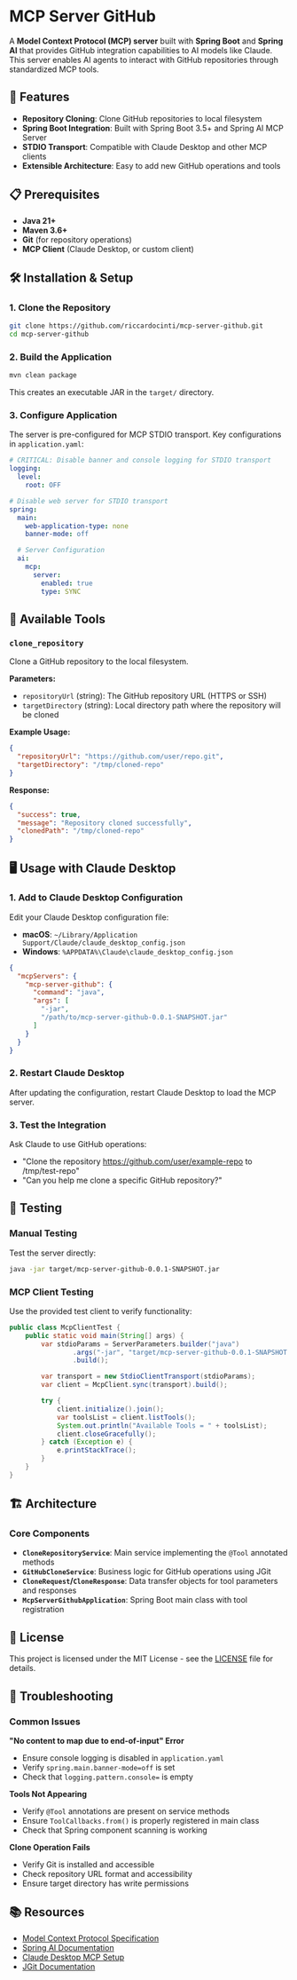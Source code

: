 # MCP Server GitHub

A **Model Context Protocol (MCP) server** built with **Spring Boot** and **Spring AI** that provides GitHub integration capabilities to AI models like Claude. This server enables AI agents to interact with GitHub repositories through standardized MCP tools.

## 🚀 Features

- **Repository Cloning**: Clone GitHub repositories to local filesystem
- **Spring Boot Integration**: Built with Spring Boot 3.5+ and Spring AI MCP Server
- **STDIO Transport**: Compatible with Claude Desktop and other MCP clients
- **Extensible Architecture**: Easy to add new GitHub operations and tools

## 📋 Prerequisites

- **Java 21+**
- **Maven 3.6+**
- **Git** (for repository operations)
- **MCP Client** (Claude Desktop, or custom client)

## 🛠️ Installation & Setup

### 1. Clone the Repository

```bash
git clone https://github.com/riccardocinti/mcp-server-github.git
cd mcp-server-github
```

### 2. Build the Application

```bash
mvn clean package
```

This creates an executable JAR in the `target/` directory.

### 3. Configure Application

The server is pre-configured for MCP STDIO transport. Key configurations in `application.yaml`:

```yaml
# CRITICAL: Disable banner and console logging for STDIO transport
logging:
  level:
    root: OFF

# Disable web server for STDIO transport
spring:
  main:
    web-application-type: none
    banner-mode: off

  # Server Configuration
  ai:
    mcp:
      server:
        enabled: true
        type: SYNC
```

## 🔧 Available Tools

### `clone_repository`
Clone a GitHub repository to the local filesystem.

**Parameters:**
- `repositoryUrl` (string): The GitHub repository URL (HTTPS or SSH)
- `targetDirectory` (string): Local directory path where the repository will be cloned

**Example Usage:**
```json
{
  "repositoryUrl": "https://github.com/user/repo.git",
  "targetDirectory": "/tmp/cloned-repo"
}
```

**Response:**
```json
{
  "success": true,
  "message": "Repository cloned successfully",
  "clonedPath": "/tmp/cloned-repo"
}
```

## 🖥️ Usage with Claude Desktop

### 1. Add to Claude Desktop Configuration

Edit your Claude Desktop configuration file:
- **macOS**: `~/Library/Application Support/Claude/claude_desktop_config.json`
- **Windows**: `%APPDATA%\Claude\claude_desktop_config.json`

```json
{
  "mcpServers": {
    "mcp-server-github": {
      "command": "java",
      "args": [
        "-jar",
        "/path/to/mcp-server-github-0.0.1-SNAPSHOT.jar"
      ]
    }
  }
}
```

### 2. Restart Claude Desktop

After updating the configuration, restart Claude Desktop to load the MCP server.

### 3. Test the Integration

Ask Claude to use GitHub operations:
- "Clone the repository https://github.com/user/example-repo to /tmp/test-repo"
- "Can you help me clone a specific GitHub repository?"

## 🧪 Testing

### Manual Testing
Test the server directly:

```bash
java -jar target/mcp-server-github-0.0.1-SNAPSHOT.jar
```

### MCP Client Testing
Use the provided test client to verify functionality:

```java
public class McpClientTest {
    public static void main(String[] args) {
        var stdioParams = ServerParameters.builder("java")
                .args("-jar", "target/mcp-server-github-0.0.1-SNAPSHOT.jar")
                .build();

        var transport = new StdioClientTransport(stdioParams);
        var client = McpClient.sync(transport).build();

        try {
            client.initialize().join();
            var toolsList = client.listTools();
            System.out.println("Available Tools = " + toolsList);
            client.closeGracefully();
        } catch (Exception e) {
            e.printStackTrace();
        }
    }
}
```

## 🏗️ Architecture

### Core Components

- **`CloneRepositoryService`**: Main service implementing the `@Tool` annotated methods
- **`GitHubCloneService`**: Business logic for GitHub operations using JGit
- **`CloneRequest`/`CloneResponse`**: Data transfer objects for tool parameters and responses
- **`McpServerGithubApplication`**: Spring Boot main class with tool registration

## 📜 License

This project is licensed under the MIT License - see the [LICENSE](LICENSE) file for details.

## 🐛 Troubleshooting

### Common Issues

**"No content to map due to end-of-input" Error**
- Ensure console logging is disabled in `application.yaml`
- Verify `spring.main.banner-mode=off` is set
- Check that `logging.pattern.console=` is empty

**Tools Not Appearing**
- Verify `@Tool` annotations are present on service methods
- Ensure `ToolCallbacks.from()` is properly registered in main class
- Check that Spring component scanning is working

**Clone Operation Fails**
- Verify Git is installed and accessible
- Check repository URL format and accessibility
- Ensure target directory has write permissions

## 📚 Resources

- [Model Context Protocol Specification](https://github.com/modelcontextprotocol/specification)
- [Spring AI Documentation](https://docs.spring.io/spring-ai/reference/)
- [Claude Desktop MCP Setup](https://claude.ai/docs/mcp)
- [JGit Documentation](https://www.eclipse.org/jgit/documentation/)
